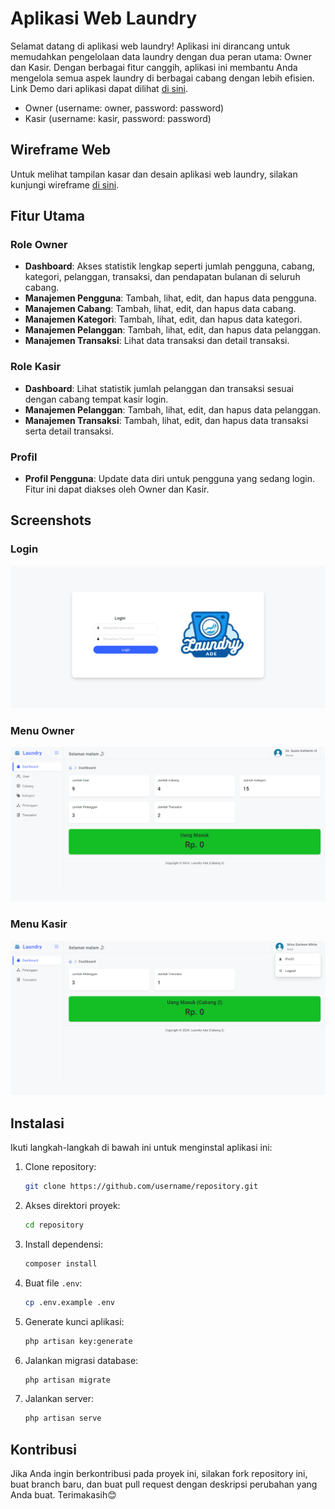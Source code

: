 # Aplikasi Web Laundry

Selamat datang di aplikasi web laundry! Aplikasi ini dirancang untuk memudahkan pengelolaan data laundry dengan dua peran utama: Owner dan Kasir. Dengan berbagai fitur canggih, aplikasi ini membantu Anda mengelola semua aspek laundry di berbagai cabang dengan lebih efisien. Link Demo dari aplikasi dapat dilihat [di sini](https://codebyade.com/laundry/).

- Owner (username: owner, password: password) 
- Kasir (username: kasir, password: password)

## Wireframe Web

Untuk melihat tampilan kasar dan desain aplikasi web laundry, silakan kunjungi wireframe [di sini](https://whimsical.com/laundry-Ka4hTZg2yTrc1HCPyogy24).

## Fitur Utama

### Role Owner

-   **Dashboard**: Akses statistik lengkap seperti jumlah pengguna, cabang, kategori, pelanggan, transaksi, dan pendapatan bulanan di seluruh cabang.
-   **Manajemen Pengguna**: Tambah, lihat, edit, dan hapus data pengguna.
-   **Manajemen Cabang**: Tambah, lihat, edit, dan hapus data cabang.
-   **Manajemen Kategori**: Tambah, lihat, edit, dan hapus data kategori.
-   **Manajemen Pelanggan**: Tambah, lihat, edit, dan hapus data pelanggan.
-   **Manajemen Transaksi**: Lihat data transaksi dan detail transaksi.

### Role Kasir

-   **Dashboard**: Lihat statistik jumlah pelanggan dan transaksi sesuai dengan cabang tempat kasir login.
-   **Manajemen Pelanggan**: Tambah, lihat, edit, dan hapus data pelanggan.
-   **Manajemen Transaksi**: Tambah, lihat, edit, dan hapus data transaksi serta detail transaksi.

### Profil

-   **Profil Pengguna**: Update data diri untuk pengguna yang sedang login. Fitur ini dapat diakses oleh Owner dan Kasir.

## Screenshots

### Login

![Login](public/screenshots/login.png)

### Menu Owner

![Menu Owner](public/screenshots/owner_menu.png)

### Menu Kasir

![Menu Kasir](public/screenshots/kasir_menu.png)

## Instalasi

Ikuti langkah-langkah di bawah ini untuk menginstal aplikasi ini:

1. Clone repository:

    ```bash
    git clone https://github.com/username/repository.git
    ```

2. Akses direktori proyek:

    ```bash
    cd repository
    ```

3. Install dependensi:

    ```bash
    composer install
    ```

4. Buat file `.env`:

    ```bash
    cp .env.example .env
    ```

5. Generate kunci aplikasi:

    ```bash
    php artisan key:generate
    ```

6. Jalankan migrasi database:

    ```bash
    php artisan migrate
    ```

7. Jalankan server:
    ```bash
    php artisan serve
    ```

## Kontribusi

Jika Anda ingin berkontribusi pada proyek ini, silakan fork repository ini, buat branch baru, dan buat pull request dengan deskripsi perubahan yang Anda buat. Terimakasih😊
